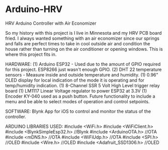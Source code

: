 # Arduino-HRV
HRV Arduino Controller with Air Economizer

So my history with this project is I live in Minnesota and my HRV PCB board fried.  I always wanted something with an air economizer since our springs and falls are perfect times to take in cool outside air and condition the house rather than turning on the air conditioner or opening windows.  This is where this project fits in.

HARDWARE:
(1) Arduino ESP32 - Used due to the amount of GPIO required for this project.  ESP8266 just wasn't enough GPIO.
(2) DHT 22 temperature sensors - Measure inside and outside temperature and humidity.
(1) 0.96" OLED display for local indication of the mode it is operating and for temp/humidity indication.
(1) 8-Channel SSR 5 Volt High Level trigger relay board
(1) LM1117 Linear Voltage regulator to power ESP32 at 3.3V
(1) Encoder KY-040 used as a push button.  Future functionality to include a menu and be able to select modes of operation and control setpoints.

SOFTWARE:
Blynk App for iOS to control and monitor the status of the controller.

ARDUINO LIBRARIES USED:
#include <WiFi.h>
#include <WiFiClient.h>
#include <BlynkSimpleEsp32.h>     //Blynk
#include <ArduinoOTA.h>           //OTA
#include <mDNS.h>                 //OTA
#include <WiFiUdp.h>              //OTA
#include <SPI.h>                  //OLED
#include <Wire.h>                 //OLED
#include <Adafruit_SSD1306.h>     //OLED

